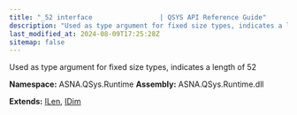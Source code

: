 ```yaml
---
title: "_52 interface                 | QSYS API Reference Guide"
description: "Used as type argument for fixed size types, indicates a length of 52  "
last_modified_at: 2024-08-09T17:25:28Z
sitemap: false
---
```


Used as type argument for fixed size types, indicates a length of 52 

**Namespace:** ASNA.QSys.Runtime
**Assembly:** ASNA.QSys.Runtime.dll

**Extends:** [ILen](/reference/runtime/qsys-runtime/i-len.html), [IDim](/reference/runtime/qsys-runtime/i-dim.html)
<br>
<br>
